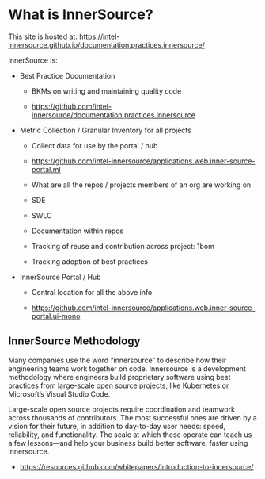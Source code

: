 # What is InnerSource?

This site is hosted at: https://intel-innersource.github.io/documentation.practices.innersource/

InnerSource is:

- Best Practice Documentation

  - BKMs on writing and maintaining quality code
  
  - https://github.com/intel-innersource/documentation.practices.innersource
  

- Metric Collection / Granular Inventory for all projects

  - Collect data for use by the portal / hub

  - https://github.com/intel-innersource/applications.web.inner-source-portal.ml

  - What are all the repos / projects members of an org are working on
  - SDE
  - SWLC
  - Documentation within repos
  - Tracking of reuse and contribution across project: 1bom
  - Tracking adoption of best practices

- InnerSource Portal / Hub

  - Central location for all the above info
  
  - https://github.com/intel-innersource/applications.web.inner-source-portal.ui-mono

## InnerSource Methodology

Many companies use the word “innersource” to describe how their engineering teams work together on code.
Innersource is a development methodology where engineers build proprietary software using best practices
from large-scale open source projects, like Kubernetes or Microsoft’s Visual Studio Code.

Large-scale open source projects require coordination and teamwork across thousands of contributors. The
most successful ones are driven by a vision for their future, in addition to day-to-day user needs: speed,
reliability, and functionality. The scale at which these operate can teach us a few lessons—and help your
business build better software, faster using innersource.

- https://resources.github.com/whitepapers/introduction-to-innersource/

